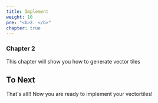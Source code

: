 ```yaml
---
title: Implement
weight: 10
pre: "<b>2. </b>"
chapter: true
---
```


### Chapter 2

This chapter will show you how to generate vector tiles

## To Next
That's all!! Now you are ready to implement your vectortiles!
